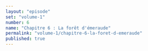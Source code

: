 ```yaml
---
layout: "episode"
set: "volume-1"
number: 6
name: "Chapitre 6 : La forêt d'émeraude"
permalink: "volume-1/chapitre-6-la-foret-d-emeraude"
published: true
---
```

